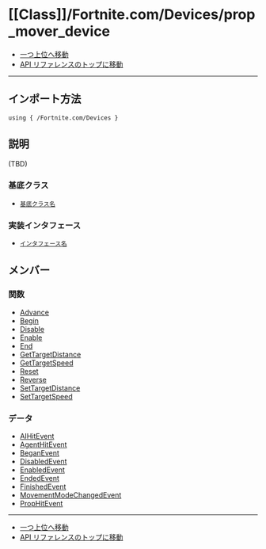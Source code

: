 # [[Class]]/Fortnite.com/Devices/prop_mover_device

- [一つ上位へ移動](../main.md)
- [API リファレンスのトップに移動](../../../main.md)

---

## インポート方法

```verse
using { /Fortnite.com/Devices }
```

## 説明

(TBD)

### 基底クラス

- [`基底クラス名`]()

### 実装インタフェース

- [`インタフェース名`]()

## メンバー

### 関数

- [Advance](./F_Advance/main.md)
- [Begin](./F_Begin/main.md)
- [Disable](./F_Disable/main.md)
- [Enable](./F_Enable/main.md)
- [End](./F_End/main.md)
- [GetTargetDistance](./F_GetTargetDistance/main.md)
- [GetTargetSpeed](./F_GetTargetSpeed/main.md)
- [Reset](./F_Reset/main.md)
- [Reverse](./F_Reverse/main.md)
- [SetTargetDistance](./F_SetTargetDistance/main.md)
- [SetTargetSpeed](./F_SetTargetSpeed/main.md)

### データ

- [AIHitEvent](./D_AIHitEvent/main.md)
- [AgentHitEvent](./D_AgentHitEvent/main.md)
- [BeganEvent](./D_BeganEvent/main.md)
- [DisabledEvent](./D_DisabledEvent/main.md)
- [EnabledEvent](./D_EnabledEvent/main.md)
- [EndedEvent](./D_EndedEvent/main.md)
- [FinishedEvent](./D_FinishedEvent/main.md)
- [MovementModeChangedEvent](./D_MovementModeChangedEvent/main.md)
- [PropHitEvent](./D_PropHitEvent/main.md)

---

- [一つ上位へ移動](../main.md)
- [API リファレンスのトップに移動](../../../main.md)
